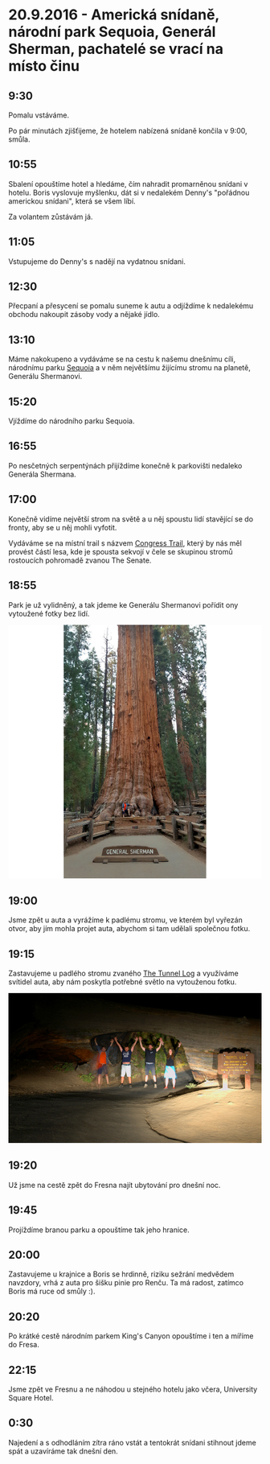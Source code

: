 # 20.9.2016 - Americká snídaně, národní park Sequoia, Generál Sherman, pachatelé se vrací na místo činu

## 9:30

Pomalu vstáváme.

Po pár minutách zjišťijeme, že hotelem nabízená snídaně končila v 9:00, smůla.

## 10:55

Sbalení opouštíme hotel a hledáme, čím nahradit promarněnou snídani v hotelu. Boris vyslovuje myšlenku, dát si v nedalekém Denny's "pořádnou americkou snídani", která se všem líbí.

Za volantem zůstávám já.

## 11:05

Vstupujeme do Denny's s nadějí na vydatnou snídani.

## 12:30

Přecpaní a přesycení se pomalu suneme k autu a odjíždíme k nedalekému obchodu nakoupit zásoby vody a nějaké jídlo.

## 13:10

Máme nakokupeno a vydáváme se na cestu k našemu dnešnímu cíli, národnímu parku [Sequoia](https://cs.wikipedia.org/wiki/N%C3%A1rodn%C3%AD_park_Sequoia) a v něm největšímu žijícímu stromu na planetě, Generálu Shermanovi.

## 15:20

Vjíždíme do národního parku Sequoia.

## 16:55

Po nesčetných serpentýnách přijíždíme konečně k parkovišti nedaleko Generála Shermana.

## 17:00

Konečně vidíme největší strom na světě a u něj spoustu lidí stavějící se do fronty, aby se u něj mohli vyfotit.

Vydáváme se na místní trail s názvem [Congress Trail](http://www.redwoodhikes.com/SequoiaNP/Congress.html), který by nás měl provést částí lesa, kde je spousta sekvojí v čele se skupinou stromů rostoucích pohromadě zvanou The Senate.

## 18:55

Park je už vylidněný, a tak jdeme ke Generálu Shermanovi pořídit ony vytoužené fotky bez lidí.

![Já pod největším žijícím stromem na planetě - Generálem Shermanem](images/20160920/20160920_185415.jpg)

## 19:00

Jsme zpět u auta a vyrážíme k padlému stromu, ve kterém byl vyřezán otvor, aby jím mohla projet auta, abychom si tam udělali společnou fotku.

## 19:15

Zastavujeme u padlého stromu zvaného [The Tunnel Log](http://www.roadsideamerica.com/story/21675) a využíváme svítidel auta, aby nám poskytla potřebné světlo na vytouženou fotku.

![Naše výprava pod stromem The Tunnel Log](images/20160920/DSC_2926.jpg)

## 19:20

Už jsme na cestě zpět do Fresna najít ubytování pro dnešní noc.

## 19:45

Projíždíme branou parku a opouštíme tak jeho hranice.

## 20:00

Zastavujeme u krajnice a Boris se hrdinně, riziku sežrání medvědem navzdory, vrhá z auta pro šišku pinie pro Renču. Ta má radost, zatímco Boris má ruce od smůly :).

## 20:20

Po krátké cestě národním parkem King's Canyon opouštíme i ten a míříme do Fresa.

## 22:15

Jsme zpět ve Fresnu a ne náhodou u stejného hotelu jako včera, University Square Hotel.

## 0:30

Najedení a s odhodláním zítra ráno vstát a tentokrát snídani stihnout jdeme spát a uzavíráme tak dnešní den.
